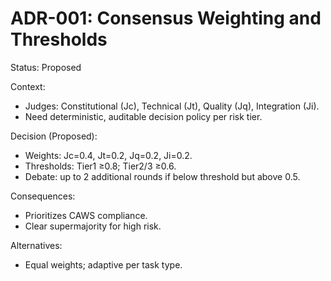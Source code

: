 # ADR-001: Consensus Weighting and Thresholds

Status: Proposed

Context:
- Judges: Constitutional (Jc), Technical (Jt), Quality (Jq), Integration (Ji).
- Need deterministic, auditable decision policy per risk tier.

Decision (Proposed):
- Weights: Jc=0.4, Jt=0.2, Jq=0.2, Ji=0.2.
- Thresholds: Tier1 ≥0.8; Tier2/3 ≥0.6.
- Debate: up to 2 additional rounds if below threshold but above 0.5.

Consequences:
- Prioritizes CAWS compliance.
- Clear supermajority for high risk.

Alternatives:
- Equal weights; adaptive per task type.

